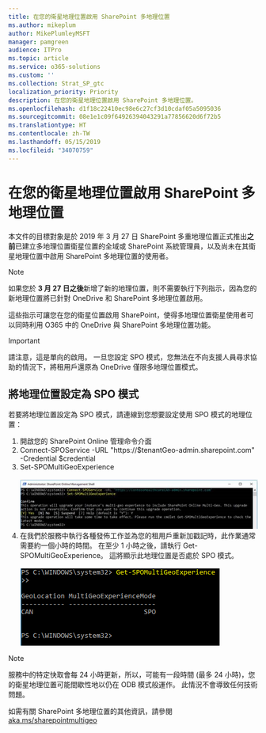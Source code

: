 ```yaml
---
title: 在您的衛星地理位置啟用 SharePoint 多地理位置
ms.author: mikeplum
author: MikePlumleyMSFT
manager: pamgreen
audience: ITPro
ms.topic: article
ms.service: o365-solutions
ms.custom: ''
ms.collection: Strat_SP_gtc
localization_priority: Priority
description: 在您的衛星地理位置啟用 SharePoint 多地理位置。
ms.openlocfilehash: d1f18c22410ec98e6c27cf3d10cdaf05a5095036
ms.sourcegitcommit: 08e1e1c09f64926394043291a77856620d6f72b5
ms.translationtype: HT
ms.contentlocale: zh-TW
ms.lasthandoff: 05/15/2019
ms.locfileid: "34070759"
---
```

# <a name="enabling-sharepoint-multi-geo-in-your-satellite-geo-location"></a>在您的衛星地理位置啟用 SharePoint 多地理位置

本文件的目標對象是於 2019 年 3 月 27 日 SharePoint 多重地理位置正式推出**之前**已建立多地理位置衛星位置的全域或 SharePoint 系統管理員，以及尚未在其衛星地理位置中啟用 SharePoint 多地理位置的使用者。 

>[!Note]
>如果您於 **3 月 27 日之後**新增了新的地理位置，則不需要執行下列指示，因為您的新地理位置將已針對 OneDrive 和 SharePoint 多地理位置啟用。

這些指示可讓您在您的衛星位置啟用 SharePoint，使得多地理位置衛星使用者可以同時利用 O365 中的 OneDrive 與 SharePoint 多地理位置功能。 

>[!IMPORTANT]
>請注意，這是單向的啟用。 一旦您設定 SPO 模式，您無法在不向支援人員尋求協助的情況下，將租用戶還原為 OneDrive 僅限多地理位置模式。 

## <a name="to-set-a-geo-location-into-spo-mode"></a>將地理位置設定為 SPO 模式

若要將地理位置設定為 SPO 模式，請連線到您想要設定使用 SPO 模式的地理位置：

1.  開啟您的 SharePoint Online 管理命令介面 
2.  Connect-SPOService -URL "https://$tenantGeo-admin.sharepoint.com" -Credential $credential
3.  Set-SPOMultiGeoExperience</br></br>
![Set-SPOMultiGeoExperience](media/Set-SPO-MultiGeo.jpg)
4.  在我們於服務中執行各種發佈工作並為您的租用戶重新加戳記時，此作業通常需要約一個小時的時間。 在至少 1 小時之後，請執行 Get-SPOMultiGeoExperience。  這將顯示此地理位置是否處於 SPO 模式。</br></br>
![Set-SPOMultiGeoExperience](media/Get-SPO-MultiGeo.jpg)

 
 
 
>[!Note]
>服務中的特定快取會每 24 小時更新，所以，可能有一段時間 (最多 24 小時)，您的衛星地理位置可能間歇性地以仍在 ODB 模式般運作。 此情況不會導致任何技術問題。 
 
如需有關 SharePoint 多地理位置的其他資訊，請參閱 [aka.ms/sharepointmultigeo](https://docs.microsoft.com/zh-TW/office365/enterprise/multi-geo-capabilities-in-onedrive-and-sharepoint-online-in-office-365)


